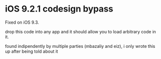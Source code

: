 # iOS 9.2.1 codesign bypass

Fixed on iOS 9.3.

drop this code into any app and it should allow you to load arbitrary code in it.

found indipendently by multiple parties (mbazaliy and eiz), i only wrote this up after being told about it
